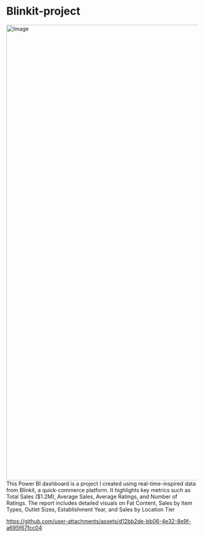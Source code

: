 # Blinkit-project
<img width="1920" height="1200" alt="Image" src="https://github.com/user-attachments/assets/61077093-78a4-4ca0-b9c4-a118fe0831c6" />
This Power BI dashboard is a project I created using real-time-inspired data from Blinkit, a quick-commerce platform. It highlights key metrics such as Total Sales ($1.2M), Average Sales, Average Ratings, and Number of Ratings. The report includes detailed visuals on Fat Content, Sales by Item Types, Outlet Sizes, Establishment Year, and Sales by Location Tier

https://github.com/user-attachments/assets/d12bb2de-bb06-4e32-8e9f-a695f67fcc04
